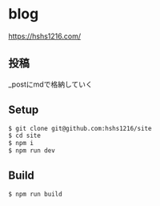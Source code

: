 # blog

https://hshs1216.com/

## 投稿

_postにmdで格納していく

## Setup

```sh
$ git clone git@github.com:hshs1216/site
$ cd site
$ npm i
$ npm run dev
```

## Build

```sh
$ npm run build
```

